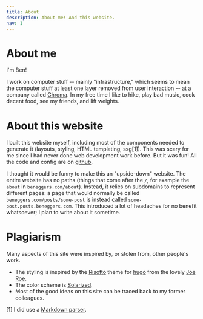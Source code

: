 ```yaml
---
title: About
description: About me! And this website.
nav: 1
---
```


# About me

I'm Ben!

I work on computer stuff -- mainly "infrastructure," which seems to mean the computer stuff at least one layer removed from user interaction -- at a company called [Chroma](https://trychroma.com). In my free time I like to hike, play bad music, cook decent food, see my friends, and lift weights.

# About this website

I built this website myself, including most of the components needed to generate it (layouts, styling, HTML templating, ssg[1]). This was scary for me since I had never done web development work before. But it was fun! All the code and config are on [github](https://github.com/beggers/beneggers.com).

I thought it would be funny to make this an "upside-down" website. The entire website has no paths (things that come after the `/`, for example the `about` in `beneggers.com/about`). Instead, it relies on subdomains to represent different pages: a page that would normally be called `beneggers.com/posts/some-post` is instead called `some-post.posts.beneggers.com`. This introduced a lot of headaches for no benefit whatsoever; I plan to write about it sometime.

# Plagiarism

Many aspects of this site were inspired by, or stolen from, other people's work.

- The styling is inspired by the [Risotto](https://themes.gohugo.io/themes/risotto/) theme for [hugo](https://gohugo.io/) from the lovely [Joe Roe](https://joeroe.io/).
- The color scheme is [Solarized](https://ethanschoonover.com/solarized/).
- Most of the good ideas on this site can be traced back to my former colleagues.

[1] I did use a [Markdown parser](https://pypi.org/project/Markdown/).